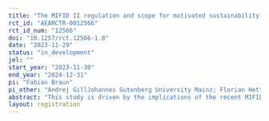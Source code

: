 ```yaml
---
title: "The MIFID II regulation and scope for motivated sustainability investments"
rct_id: "AEARCTR-0012566"
rct_id_num: "12566"
doi: "10.1257/rct.12566-1.0"
date: "2023-11-29"
status: "in_development"
jel: ""
start_year: "2023-11-30"
end_year: "2024-12-31"
pi: "Fabian Braun"
pi_other: "Andrej GillJohannes Gutenberg University Mainz; Florian HettJohannes Gutenberg University Mainz"
abstract: "This study is driven by the implications of the recent MIFID II regulation, which requires financial advisors to consider their clients' sustainability preferences and tailor investment recommendations accordingly. The central aim of our research is to examine the extent to which MIFID II allows for motivated reasoning when selecting sustainable investments. Specifically, we investigate if investors' assessment of sustainability criteria is influenced by the potential for financial gains. We conduct an incentivized online experiment on Prolific with 800 participants. Our results shed light on the effectiveness of the MIFID II regulation in capturing sustainability preferences."
layout: registration
---
```


